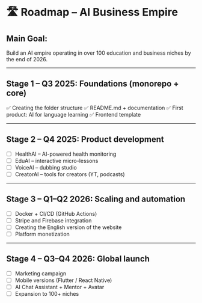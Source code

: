 # 🛣️ Roadmap – AI Business Empire

## Main Goal:
Build an AI empire operating in over 100 education and business niches by the end of 2026.

---

## Stage 1 – Q3 2025: Foundations (monorepo + core)
✅ Creating the folder structure
✅ README.md + documentation
✅ First product: AI for language learning
✅ Frontend template

---

## Stage 2 – Q4 2025: Product development
- [ ] HealthAI – AI-powered health monitoring
- [ ] EduAI – interactive micro-lessons
- [ ] VoiceAI – dubbing studio
- [ ] CreatorAI – tools for creators (YT, podcasts)

---

## Stage 3 – Q1–Q2 2026: Scaling and automation
- [ ] Docker + CI/CD (GitHub Actions)
- [ ] Stripe and Firebase integration
- [ ] Creating the English version of the website
- [ ] Platform monetization

---

## Stage 4 – Q3–Q4 2026: Global launch
- [ ] Marketing campaign
- [ ] Mobile versions (Flutter / React Native)
- [ ] AI Chat Assistant + Mentor + Avatar
- [ ] Expansion to 100+ niches

